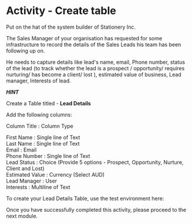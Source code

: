 # Activity - Create table

Put on the hat of the system builder of Stationery Inc. 

The Sales Manager of your organisation has requested for some infrastructure to record the details of the Sales Leads his team has been following up on.

He needs to capture details like lead's name, email, Phone number, status of the lead (to track whether the lead is a prospect / opportunity/ requires nurturing/ has become a client/ lost ), estimated value of business, Lead manager, Interests of lead.

***HINT***

Create a Table titled - **Lead Details**

Add the following columns:  

Column Title   :         Column Type       

First Name     :         Single line of Text  
Last Name       :       Single line of Text  
Email               :       Email  
Phone Number :      Single line of Text  
Lead Status     :       Choice   (Provide 5 options - Prospect, Opportunity, Nurture, Client and Lost)  
Estimated Value :    Currency (Select AUD)  
Lead Manager    :   User  
Interests       : Multiline of Text  


To create your Lead Details Table, use the test environment here:

Once you have successfully completed this activity, please proceed to the next module.